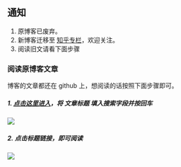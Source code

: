 ## 通知
1. 原博客已废弃。
2. 新博客迁移至 [知乎专栏](https://zhuanlan.zhihu.com/simplyy)，欢迎关注。
3. 阅读旧文请看下面步骤


### 阅读原博客文章
博客的文章都还在 github 上，想阅读的话按照下面步骤即可。


##### 1. [点击这里进入](https://github.com/SimplyY/blog/search?utf8=%E2%9C%93&q=%E9%98%BF%E9%87%8C%E5%AE%9E%E4%B9%A0%E7%94%9F%E5%89%8D%E7%AB%AF%E9%9D%A2%E8%AF%95%E5%BF%83%E5%BE%97&type=)，将 **文章标题** 填入搜索字段并按回车

![](http://7xkpdt.com1.z0.glb.clouddn.com/be6b24a0e07c396044f5a656328d201e.png)

##### 2. 点击标题链接，即可阅读

![](http://7xkpdt.com1.z0.glb.clouddn.com/4acd7b412550583cee517dbb596a52b1.png)
